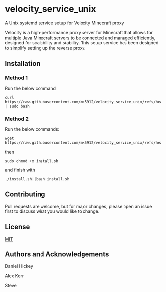 # velocity_service_unix
A Unix systemd service setup for Velocity Minecraft proxy.

Velocity is a high-performance proxy server for Minecraft that allows for multiple Java Minecraft servers to be connected and managed 
efficiently, designed for scalability and stability. This setup service has been designed to simplify setting up the reverse proxy.


## Installation

### Method 1
Run the below command

   ```
   curl https://raw.githubusercontent.com/mk5912/velocity_service_unix/refs/heads/main/scripts/install.sh | sudo bash
   ```
  

### Method 2
Run the below commands:   

   ``` 
   wget https://raw.githubusercontent.com/mk5912/velocity_service_unix/refs/heads/main/scripts/install.sh
   ```
then
   ```
   sudo chmod +x install.sh
   ```
and finish with
   ```
   ./install.sh||bash install.sh
   ```

  
## Contributing

Pull requests are welcome, but for major changes, please open an issue first to discuss what you would like to change.


## License
[MIT](https://github.com/mk5912/velocity_service_unix/blob/main/LICENSE.txt)



## Authors and Acknowledgements
Daniel Hickey

Alex Kerr

Steve
